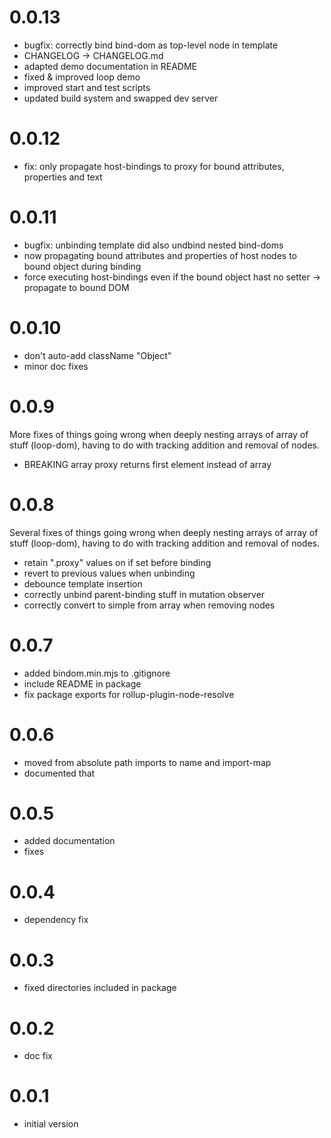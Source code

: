 # 0.0.13
* bugfix: correctly bind bind-dom as top-level node in template
* CHANGELOG -> CHANGELOG.md
* adapted demo documentation in README
* fixed & improved loop demo
* improved start and test scripts
* updated build system and swapped dev server 
# 0.0.12
* fix: only propagate host-bindings to proxy for bound attributes, properties and text
# 0.0.11
* bugfix: unbinding template did also undbind nested bind-doms
* now propagating bound attributes and properties of host nodes to bound object during binding
* force executing host-bindings even if the bound object hast no setter -> propagate to bound DOM
# 0.0.10
* don't auto-add className "Object"
* minor doc fixes
# 0.0.9
More fixes of things going wrong when deeply nesting arrays of array of stuff
(loop-dom), having to do with tracking addition and removal of nodes.
* BREAKING array proxy returns first element instead of array
# 0.0.8
Several fixes of things going wrong when deeply nesting arrays of array of stuff
(loop-dom), having to do with tracking addition and removal of nodes.
* retain ".proxy" values on <bind-dom> if set before binding
* revert to previous values when unbinding
* debounce template insertion
* correctly unbind parent-binding stuff in mutation observer
* correctly convert to simple from array when removing nodes
# 0.0.7
* added bindom.min.mjs to .gitignore
* include README in package
* fix package exports for rollup-plugin-node-resolve
# 0.0.6
* moved from absolute path imports to name and import-map
* documented that
# 0.0.5
* added documentation
* fixes
# 0.0.4
* dependency fix
# 0.0.3
* fixed directories included in package
# 0.0.2
* doc fix
# 0.0.1
* initial version
